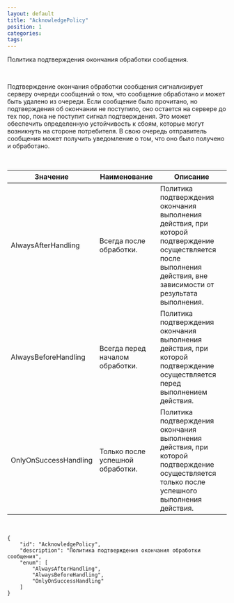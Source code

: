 ```yaml
---
layout: default
title: "AcknowledgePolicy"
position: 1
categories: 
tags: 
---
```


Политика подтверждения окончания обработки сообщения.

 

Подтверждение окончания обработки сообщения сигнализирует серверу очереди сообщений о том, что сообщение обработано и может быть удалено из очереди. Если сообщение было прочитано, но подтверждения об окончании не поступило, оно остается на сервере до тех пор, пока не поступит сигнал подтверждения. Это может обеспечить определенную устойчивость к сбоям, которые могут возникнуть на стороне потребителя. В свою очередь отправитель сообщения может получить уведомление о том, что оно было получено и обработано.

   

|Значение|Наименование|Описание|
|--------|------------|--------|
|AlwaysAfterHandling|Всегда после обработки.|Политика подтверждения окончания выполнения действия, при которой подтверждение осуществляется после выполнения действия, вне зависимости от результата выполнения.|
|AlwaysBeforeHandling|Всегда перед началом обработки.|Политика подтверждения окончания выполнения действия, при которой подтверждение осуществляется перед выполнением действия.|
|OnlyOnSuccessHandling|Только после успешной обработки.|Политика подтверждения окончания выполнения действия, при которой подтверждение осуществляется только после успешного выполнения действия.|

   

```
{
	"id": "AcknowledgePolicy",
	"description": "Политика подтверждения окончания обработки сообщения",
	"enum": [
		"AlwaysAfterHandling",
		"AlwaysBeforeHandling",
		"OnlyOnSuccessHandling"
	]
}
```

 

 

